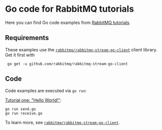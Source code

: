 # Go code for RabbitMQ tutorials


Here you can find Go code examples from [RabbitMQ tutorials](https://www.rabbitmq.com/getstarted.html).


## Requirements

These examples use the [`rabbitmq/rabbitmq-stream-go-client`](https://github.com/rabbitmq/rabbitmq-stream-go-client) client library.
Get it first with

     go get -u github.com/rabbitmq/rabbitmq-stream-go-client

## Code

Code examples are executed via `go run`:

[Tutorial one: "Hello World!"](https://www.rabbitmq.com/tutorials/tutorial-one-go-stream.html):

    go run send.go
    go run receive.go


To learn more, see [`rabbitmq/rabbitmq-stream-go-client`](https://github.com/rabbitmq/rabbitmq-stream-go-client).
